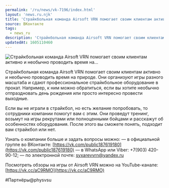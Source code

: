 ```yaml
---
permalink: '/ru/news/vk-7196/index.html'
layout: 'news.ru.njk'
title: 'Страйкбольная команда Airsoft VRN помогает своим клиентам активно и необычно проводить время на…'
source: ВКонтакте
tags:
  - news_ru
description: 'Страйкбольная команда Airsoft VRN помогает своим клиентам активно и необычно проводить время на…'
updatedAt: 1605110460
---
```

![Страйкбольная команда Airsoft VRN помогает своим клиентам активно и необычно проводить время на…](https://sun9-32.userapi.com/impg/r9UsqwfGM0mSvHxeAFwlZpLjFDcq4NCOx7K13g/_QSfCeh8TJg.jpg?size=1280x960&quality=96&proxy=1&sign=b8d238b922c12fdcf5ef73301d814c34&c_uniq_tag=6LWyuNZBckOfmXdQzwngJsBWGrXyHJEe-6jw_xkwsb0&type=album)

Страйкбольная команда Airsoft VRN помогает своим клиентам активно и необычно проводить время на природе. Они организуют игры разного масштаба и сдают профессиональное страйкбольное оборудование в прокат. Например, к ним можно обратиться, если вы хотите необычно отпраздновать день рождения или просто интересно провести выходные.

Если вы не играли в страйкбол, но есть желание попробовать, то сотрудники компании помогут вам с этим. Они проведут тренинг, возьмут на игры рекрутами или полноценными бойцами и расскажут об особенностях оборудования. После этого вы сможете понять, подходит вам страйкбол или нет.

Узнать о компании больше и задать вопросы можно:
— в официальной группе во ВКонтакте: [https://vk.com/public187619180](https://vk.com/public187619180)
— в WhatsApp или Viber: +7(903) 420-90-12;
— по электронной почте: syxarevvrn@yandex.ru

Посмотреть обзоры на игры от Airsoft VRN можно на YouTube-канале: [https://vk.cc/aC9RMO](https://vk.cc/aC9RMO)

#Партнёры@physvsu

